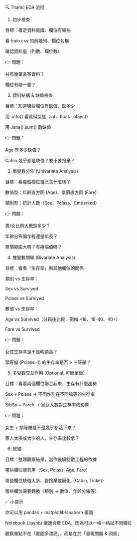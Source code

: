 🔍 Titanic EDA 流程
1. 初步檢查

目標：確定資料能讀、欄位有哪些

看 train.csv 的前幾列、欄位名稱

確認資料量（列數、欄位數）

👉 問題：

共有幾筆乘客資料？

欄位有哪一些？

2. 資料結構 & 缺值檢查

目標：知道哪些欄位有缺值、缺多少

用 .info() 看資料型態（int、float、object）

用 .isna().sum() 數缺值

👉 問題：

Age 有多少缺值？

Cabin 幾乎都是缺值？要不要捨棄？

3. 單變數分佈 (Univariate Analysis)

目標：看每個欄位自己長什麼樣子

數值型：年齡直方圖 (Age)、票價直方圖 (Fare)

類別型：統計人數（Sex、Pclass、Embarked）

👉 問題：

男/女比例大概是多少？

年齡分佈偏年輕還是年長？

票價範圍大嗎？有極端值嗎？

4. 雙變數關聯 (Bivariate Analysis)

目標：看看「生存率」與其他欄位的關係

類別 vs 生存率：

Sex vs Survived

Pclass vs Survived

數值 vs 生存率：

Age vs Survived（分箱後比較，例如 <18、18-40、40+）

Fare vs Survived

👉 問題：

女性生存率是不是明顯高？

頭等艙 (Pclass=1) 的生存率是否 > 三等艙？

5. 多變數交互作用 (Optional, 可簡單做)

目標：看看兩個欄位聯合起來，生存有什麼趨勢

Sex + Pclass → 不同性別在不同艙等的生存率

SibSp + Parch → 家庭人數對生存率的影響

👉 問題：

女生 + 頭等艙是不是幾乎都活下來？

家人太多或太少的人，生存率比較低？

6. 總結

目標：整理觀察結果，當作後續特徵工程的依據

哪些欄位很有用（Sex, Pclass, Age, Fare）

哪些欄位缺值太多、要捨棄或簡化（Cabin, Ticket）

哪些欄位需要轉換（類別 → 數值、年齡分箱等）

✅ 小提示

你可以用 pandas + matplotlib/seaborn 畫圖

Notebook (.ipynb) 很適合做 EDA，因為可以一格一格試不同欄位

觀察重點不在「畫圖多漂亮」，而是在於「發現問題 & 洞察」